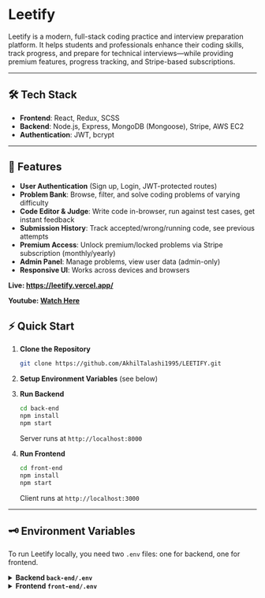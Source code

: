 # Leetify

Leetify is a modern, full-stack coding practice and interview preparation platform. It helps students and professionals enhance their coding skills, track progress, and prepare for technical interviews—while providing premium features, progress tracking, and Stripe-based subscriptions.

---

## 🛠 Tech Stack

- **Frontend**: React, Redux, SCSS
- **Backend**: Node.js, Express, MongoDB (Mongoose), Stripe, AWS EC2
- **Authentication**: JWT, bcrypt

---

## 🚀 Features

- **User Authentication** (Sign up, Login, JWT-protected routes)
- **Problem Bank**: Browse, filter, and solve coding problems of varying difficulty
- **Code Editor & Judge**: Write code in-browser, run against test cases, get instant feedback
- **Submission History**: Track accepted/wrong/running code, see previous attempts
- **Premium Access**: Unlock premium/locked problems via Stripe subscription (monthly/yearly)
- **Admin Panel**: Manage problems, view user data (admin-only)
- **Responsive UI**: Works across devices and browsers


**Live: https://leetify.vercel.app/**

**Youtube: [Watch Here](https://www.youtube.com/watch?v=UlsqZqGAG1Q)**

## ⚡ Quick Start

1. **Clone the Repository**
    ```bash
    git clone https://github.com/AkhilTalashi1995/LEETIFY.git
    ```

2. **Setup Environment Variables** (see below)

3. **Run Backend**
    ```bash
    cd back-end
    npm install
    npm start
    ```
    Server runs at `http://localhost:8000`

4. **Run Frontend**
    ```bash
    cd front-end
    npm install
    npm start
    ```
    Client runs at `http://localhost:3000`

---

## 🗝️ Environment Variables

To run Leetify locally, you need two `.env` files: one for backend, one for frontend.

<details>
<summary><b>Backend <code>back-end/.env</code></b></summary>

```env
MONGODB_URI=your-mongodb-uri
JWT_SECRET=your-jwt-secret
STRIPE_SECRET_KEY=your-stripe-secret-key
STRIPE_WEBHOOK_SECRET=your-stripe-webhook-secret
```
</details> 

<details> <summary><b>Frontend <code>front-end/.env</code></b></summary>

```env
REACT_APP_API_URL=http://localhost:8000
REACT_APP_STRIPE_PUBLIC_KEY=your-stripe-publishable-key
```
</details> 

